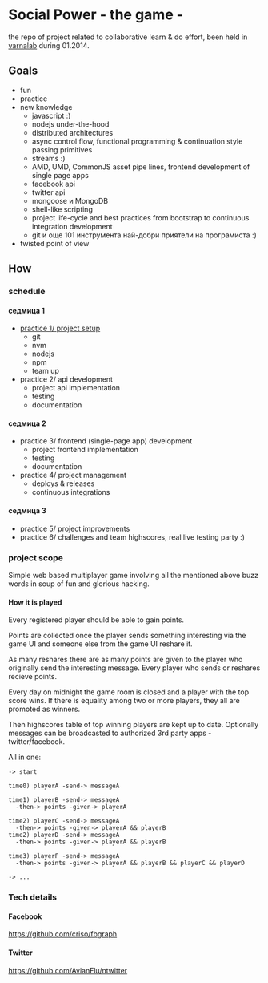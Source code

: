 # Social Power - the game -

the repo of project related to collaborative learn & do effort, been
held in [varnalab](http://varnalab.org) during 01.2014.

## Goals

* fun
* practice
* new knowledge
  + javascript :)
  + nodejs under-the-hood
  + distributed architectures
  + async control flow, functional programming & continuation style passing primitives
  + streams :)
  + AMD, UMD, CommonJS asset pipe lines, frontend development of single page apps
  + facebook api
  + twitter api
  + mongoose и MongoDB
  + shell-like scripting
  + project life-cycle and best practices from bootstrap to continuous integration development
  + git и още 101 инструмента най-добри приятели на програмиста :)
* twisted point of view

## How

### schedule

#### седмица 1
* [practice 1/ project setup](http://slid.es/outbounder/node-socialpower-class-1)
  * git
  * nvm
  * nodejs
  * npm
  * team up
* practice 2/ api development
  * project api implementation
  * testing
  * documentation

#### седмица 2
* practice 3/ frontend (single-page app) development
  * project frontend implementation
  * testing
  * documentation
* practice 4/ project management
  * deploys & releases
  * continuous integrations

#### седмица 3
* practice 5/ project improvements
* practice 6/ challenges and team highscores, real live testing party :)

### project scope

Simple web based multiplayer game involving all the mentioned above buzz words in soup of fun and glorious hacking. 

#### How it is played

Every registered player should be able to gain points.

Points are collected once the player sends something interesting via the game UI and someone else from the game UI reshare it.

As many reshares there are as many points are given to the player who originally send the interesting message. Every player who sends or reshares recieve points.

Every day on midnight the game room is closed and a player with the top score wins. If there is equality among two or more players, they all are promoted as winners. 

Then highscores table of top winning players are kept up to date.
Optionally messages can be broadcasted to authorized 3rd party apps - twitter/facebook.

All in one:

    -> start

    time0) playerA -send-> messageA

    time1) playerB -send-> messageA
      -then-> points -given-> playerA

    time2) playerC -send-> messageA
      -then-> points -given-> playerA && playerB
    time2) playerD -send-> messageA
      -then-> points -given-> playerA && playerB

    time3) playerF -send-> messageA
      -then-> points -given-> playerA && playerB && playerC && playerD

    -> ...


### Tech details

#### Facebook
https://github.com/criso/fbgraph

#### Twitter
https://github.com/AvianFlu/ntwitter